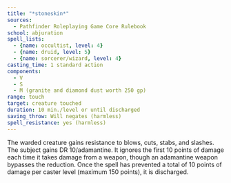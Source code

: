 ```yaml
---
title: "*stoneskin*"
sources:
  - Pathfinder Roleplaying Game Core Rulebook
school: abjuration
spell_lists:
  - {name: occultist, level: 4}
  - {name: druid, level: 5}
  - {name: sorcerer/wizard, level: 4}
casting_time: 1 standard action
components:
  - V
  - S
  - M (granite and diamond dust worth 250 gp)
range: touch
target: creature touched
duration: 10 min./level or until discharged
saving_throw: Will negates (harmless)
spell_resistance: yes (harmless)
---
```


The warded creature gains resistance to blows, cuts, stabs, and slashes. The subject gains DR 10/adamantine. It ignores the first 10 points of damage each time it takes damage from a weapon, though an adamantine weapon bypasses the reduction. Once the spell has prevented a total of 10 points of damage per caster level (maximum 150 points), it is discharged.

